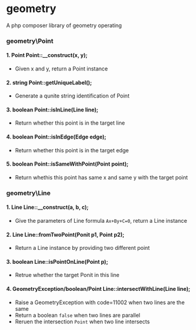 # geometry
A php composer library of geometry operating

### geometry\Point
#### 1. Point Point::__construct(x, y);
- Given x and y, return a Point instance
#### 2. string Point::getUniqueLabel();
- Generate a qunite string identification of Point
#### 3. boolean Point::isInLine(Line line);
- Return whether this point is in the target line
#### 4. boolean Point::isInEdge(Edge edge);
- Return whether this point is in the target edge
#### 5. boolean Point::isSameWithPoint(Point point);
- Return whethis this point has same x and same y with the target point
### geometry\Line
#### 1. Line Line::__construct(a, b, c);
- Give the parameters of Line formula `Ax+By+C=0`, return a Line instance
#### 2. Line Line::fromTwoPoint(Ponit p1, Point p2);
- Return a Line instance by providing two different point
#### 3. boolean Line::isPointOnLine(Point p);
- Retrue whether the target Ponit in this line
#### 4. GeometryException/boolean/Point Line::intersectWithLine(Line line);
- Raise a GeometryException with code=11002 when two lines are the same
- Return a boolean `false` when two lines are parallel
- Reruen the intersection `Point` when two line intersects
